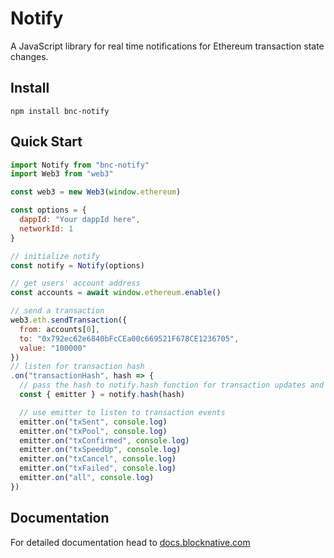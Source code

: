 # Notify

A JavaScript library for real time notifications for Ethereum transaction state changes.

## Install

`npm install bnc-notify`

## Quick Start

```javascript
import Notify from "bnc-notify"
import Web3 from "web3"

const web3 = new Web3(window.ethereum)

const options = {
  dappId: "Your dappId here",
  networkId: 1
}

// initialize notify
const notify = Notify(options)

// get users' account address
const accounts = await window.ethereum.enable()

// send a transaction
web3.eth.sendTransaction({
  from: accounts[0],
  to: "0x792ec62e6840bFcCEa00c669521F678CE1236705",
  value: "100000"
})
// listen for transaction hash
.on("transactionHash", hash => {
  // pass the hash to notify.hash function for transaction updates and notifications
  const { emitter } = notify.hash(hash)

  // use emitter to listen to transaction events
  emitter.on("txSent", console.log)
  emitter.on("txPool", console.log)
  emitter.on("txConfirmed", console.log)
  emitter.on("txSpeedUp", console.log)
  emitter.on("txCancel", console.log)
  emitter.on("txFailed", console.log)
  emitter.on("all", console.log)
})
```

## Documentation

For detailed documentation head to [docs.blocknative.com](https://docs.blocknative.com/notify)
